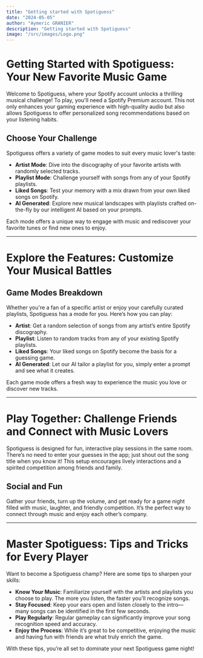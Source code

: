 ```yaml
---
title: "Getting started with Spotiguess"
date: "2024-05-05"
author: "Aymeric GRANIER"
description: "Getting started with Spotiguess"
image: "/src/images/Logo.png"
---
```



# **Getting Started with Spotiguess: Your New Favorite Music Game**

Welcome to Spotiguess, where your Spotify account unlocks a thrilling musical challenge! To play, you'll need a Spotify Premium account. This not only enhances your gaming experience with high-quality audio but also allows Spotiguess to offer personalized song recommendations based on your listening habits.

## **Choose Your Challenge**
Spotiguess offers a variety of game modes to suit every music lover's taste:
- **Artist Mode**: Dive into the discography of your favorite artists with randomly selected tracks.
- **Playlist Mode**: Challenge yourself with songs from any of your Spotify playlists.
- **Liked Songs**: Test your memory with a mix drawn from your own liked songs on Spotify.
- **AI Generated**: Explore new musical landscapes with playlists crafted on-the-fly by our intelligent AI based on your prompts.

Each mode offers a unique way to engage with music and rediscover your favorite tunes or find new ones to enjoy.

---

# **Explore the Features: Customize Your Musical Battles**

## **Game Modes Breakdown**
Whether you're a fan of a specific artist or enjoy your carefully curated playlists, Spotiguess has a mode for you. Here’s how you can play:
- **Artist**: Get a random selection of songs from any artist’s entire Spotify discography.
- **Playlist**: Listen to random tracks from any of your existing Spotify playlists.
- **Liked Songs**: Your liked songs on Spotify become the basis for a guessing game.
- **AI Generated**: Let our AI tailor a playlist for you, simply enter a prompt and see what it creates.

Each game mode offers a fresh way to experience the music you love or discover new tracks.

---

# **Play Together: Challenge Friends and Connect with Music Lovers**

Spotiguess is designed for fun, interactive play sessions in the same room. There’s no need to enter your guesses in the app; just shout out the song title when you know it! This setup encourages lively interactions and a spirited competition among friends and family.

## **Social and Fun**
Gather your friends, turn up the volume, and get ready for a game night filled with music, laughter, and friendly competition. It’s the perfect way to connect through music and enjoy each other’s company.

---

# **Master Spotiguess: Tips and Tricks for Every Player**

Want to become a Spotiguess champ? Here are some tips to sharpen your skills:
- **Know Your Music**: Familiarize yourself with the artists and playlists you choose to play. The more you listen, the faster you'll recognize songs.
- **Stay Focused**: Keep your ears open and listen closely to the intro—many songs can be identified in the first few seconds.
- **Play Regularly**: Regular gameplay can significantly improve your song recognition speed and accuracy.
- **Enjoy the Process**: While it’s great to be competitive, enjoying the music and having fun with friends are what truly enrich the game.

With these tips, you’re all set to dominate your next Spotiguess game night!



